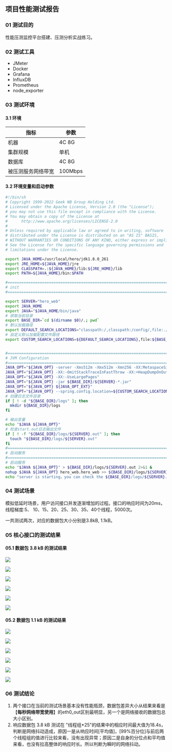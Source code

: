 ## 项目性能测试报告
### 01 测试目的
性能压测监控平台搭建、压测分析实战练习。

### 02 测试工具
- JMeter
- Docker
- Grafana
- InfluxDB
- Prometheus
- node_exporter

### 03 测试环境
#### 3.1 环境
指标 | 参数
---   | --- 
机器 | 4C 8G
集群规模 | 单机
数据库   | 4C 8G
被压测服务网络带宽 | 100Mbps


#### 3.2 环境变量和启动参数
```bash
#!/bin/sh
# Copyright 1999-2022 Geek NB Group Holding Ltd.
# Licensed under the Apache License, Version 2.0 (the "License");
# you may not use this file except in compliance with the License.
# You may obtain a copy of the License at
#      http://www.apache.org/licenses/LICENSE-2.0
#
# Unless required by applicable law or agreed to in writing, software
# distributed under the License is distributed on an "AS IS" BASIS,
# WITHOUT WARRANTIES OR CONDITIONS OF ANY KIND, either express or implied.
# See the License for the specific language governing permissions and
# limitations under the License.

export JAVA_HOME=/usr/local/hero/jdk1.8.0_261
export JRE_HOME=${JAVA_HOME}/jre
export CLASSPATH=.:${JAVA_HOME}/lib:${JRE_HOME}/lib
export PATH=${JAVA_HOME}/bin:$PATH

#===========================================================================================
# init
#===========================================================================================

export SERVER="hero_web"
export JAVA_HOME
export JAVA="$JAVA_HOME/bin/java"
# 获取当前目录
export BASE_DIR=`cd $(dirname $0)/.; pwd`
# 默认加载路径
export DEFAULT_SEARCH_LOCATIONS="classpath:/,classpath:/config/,file:./,file:./config/"
# 自定义默认加载配置文件路径
export CUSTOM_SEARCH_LOCATIONS=${DEFAULT_SEARCH_LOCATIONS},file:${BASE_DIR}/conf/


#===========================================================================================
# JVM Configuration
#===========================================================================================
JAVA_OPT="${JAVA_OPT} -server -Xms512m -Xmx512m -Xmn256 -XX:MetaspaceSize=128m -XX:MaxMetaspaceSize=320m"
JAVA_OPT="${JAVA_OPT} -XX:-OmitStackTraceInFastThrow -XX:+HeapDumpOnOutOfMemoryError -XX:HeapDumpPath=${BASE_DIR}/logs/java_heapdump.hprof"
JAVA_OPT="${JAVA_OPT} -XX:-UseLargePages"
JAVA_OPT="${JAVA_OPT} -jar ${BASE_DIR}/${SERVER}-*.jar"
JAVA_OPT="${JAVA_OPT} ${JAVA_OPT_EXT}"
JAVA_OPT="${JAVA_OPT} --spring.config.location=${CUSTOM_SEARCH_LOCATIONS}"
# 创建日志文件目录
if [ ! -d "${BASE_DIR}/logs" ]; then
  mkdir ${BASE_DIR}/logs
fi

# 输出变量
echo "$JAVA ${JAVA_OPT}"
# 检查start.out日志输出文件
if [ ! -f "${BASE_DIR}/logs/${SERVER}.out" ]; then
  touch "${BASE_DIR}/logs/${SERVER}.out"
fi
#===========================================================================================
# 启动服务
#===========================================================================================
# 启动服务
echo "$JAVA ${JAVA_OPT}" > ${BASE_DIR}/logs/${SERVER}.out 2>&1 &
nohup $JAVA ${JAVA_OPT} hero_web.hero_web >> ${BASE_DIR}/logs/${SERVER}.out 2>&1 &
echo "server is starting，you can check the ${BASE_DIR}/logs/${SERVER}.out"
```



### 04 测试场景
模拟低延时场景，用户访问接口并发逐渐增加的过程。接口的响应时间为20ms，线程梯度:5、 10、15、20、25、30、35、40个线程，5000次。  

一共测试两次，对应的数据包大小分别是3.8kB, 1.1kB。

### 05 核心接口的测试结果
#### 05.1 数据包 3.8 kB 的测试结果
![](attachments/Pasted%20image%2020220828043707.png)

![](attachments/Pasted%20image%2020220828043644.png)

![](attachments/Pasted%20image%2020220828043751.png)

![](attachments/Pasted%20image%2020220828043632.png)


![](attachments/Pasted%20image%2020220828044410.png)

![](attachments/Pasted%20image%2020220828044458.png)


#### 05.2 数据包 1.1 kB 的测试结果

![](attachments/Pasted%20image%2020220828103146.png)

![](attachments/Pasted%20image%2020220828103255.png)

![](attachments/Pasted%20image%2020220828103336.png)

![](attachments/Pasted%20image%2020220828103511.png)

![](attachments/Pasted%20image%2020220828104923.png)

![](attachments/Pasted%20image%2020220828104745.png)

### 06 测试结论
1. 两个接口在当前的测试场景基本没有性能瓶颈，数据包差异大小从结果来看是【**每秒网络带宽使用**】的eth0_out区别最明显，另一个是网络接收的数据包总大小区别。
2. 响应数据包 3.8 kB 测试在 "线程组\*25"的结果中的相应时间最大值为18.4s，判断是网络抖动造成，原因一是从响应时间\[平均值\]，\[99%百分位\]与前后两个线程组的值进行比较来看，没有出现异常；原因二是自身的分位点和平均值来看，也没有拉高整体的响应时长。所以判断为瞬时的网络抖动。







